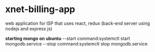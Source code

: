 # xnet-billing-app

web application for ISP that uses react, redux (back-end server using nodejs and express js)

**starting mongo on ubuntu**
--start command:systemctl start mongodb.service
--stop command:systemctl stop mongodb.service
